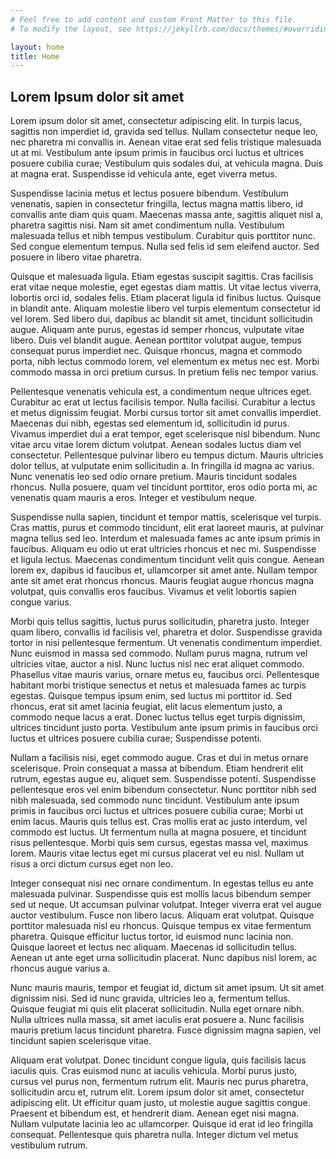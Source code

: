 ```yaml
---
# Feel free to add content and custom Front Matter to this file.
# To modify the layout, see https://jekyllrb.com/docs/themes/#overriding-theme-defaults

layout: home
title: Home
---
```


## Lorem Ipsum dolor sit amet



Lorem ipsum dolor sit amet, consectetur adipiscing elit. In turpis lacus, sagittis non imperdiet id, gravida sed tellus. Nullam consectetur neque leo, nec pharetra mi convallis in. Aenean vitae erat sed felis tristique malesuada ut at mi. Vestibulum ante ipsum primis in faucibus orci luctus et ultrices posuere cubilia curae; Vestibulum quis sodales dui, at vehicula magna. Duis at magna erat. Suspendisse id vehicula ante, eget viverra metus.

Suspendisse lacinia metus et lectus posuere bibendum. Vestibulum venenatis, sapien in consectetur fringilla, lectus magna mattis libero, id convallis ante diam quis quam. Maecenas massa ante, sagittis aliquet nisl a, pharetra sagittis nisi. Nam sit amet condimentum nulla. Vestibulum malesuada tellus et nibh tempus vestibulum. Curabitur quis porttitor nunc. Sed congue elementum tempus. Nulla sed felis id sem eleifend auctor. Sed posuere in libero vitae pharetra.

Quisque et malesuada ligula. Etiam egestas suscipit sagittis. Cras facilisis erat vitae neque molestie, eget egestas diam mattis. Ut vitae lectus viverra, lobortis orci id, sodales felis. Etiam placerat ligula id finibus luctus. Quisque in blandit ante. Aliquam molestie libero vel turpis elementum consectetur id vel lorem. Sed libero dui, dapibus ac blandit sit amet, tincidunt sollicitudin augue. Aliquam ante purus, egestas id semper rhoncus, vulputate vitae libero. Duis vel blandit augue. Aenean porttitor volutpat augue, tempus consequat purus imperdiet nec. Quisque rhoncus, magna et commodo porta, nibh lectus commodo lorem, vel elementum ex metus nec est. Morbi commodo massa in orci pretium cursus. In pretium felis nec tempor varius.

Pellentesque venenatis vehicula est, a condimentum neque ultrices eget. Curabitur ac erat ut lectus facilisis tempor. Nulla facilisi. Curabitur a lectus et metus dignissim feugiat. Morbi cursus tortor sit amet convallis imperdiet. Maecenas dui nibh, egestas sed elementum id, sollicitudin id purus. Vivamus imperdiet dui a erat tempor, eget scelerisque nisl bibendum. Nunc vitae arcu vitae lorem dictum volutpat. Aenean sodales luctus diam vel consectetur. Pellentesque pulvinar libero eu tempus dictum. Mauris ultricies dolor tellus, at vulputate enim sollicitudin a. In fringilla id magna ac varius. Nunc venenatis leo sed odio ornare pretium. Mauris tincidunt sodales rhoncus. Nulla posuere, quam vel tincidunt porttitor, eros odio porta mi, ac venenatis quam mauris a eros. Integer et vestibulum neque.

Suspendisse nulla sapien, tincidunt et tempor mattis, scelerisque vel turpis. Cras mattis, purus et commodo tincidunt, elit erat laoreet mauris, at pulvinar magna tellus sed leo. Interdum et malesuada fames ac ante ipsum primis in faucibus. Aliquam eu odio ut erat ultricies rhoncus et nec mi. Suspendisse et ligula lectus. Maecenas condimentum tincidunt velit quis congue. Aenean lorem ex, dapibus id faucibus et, ullamcorper sit amet ante. Nullam tempor ante sit amet erat rhoncus rhoncus. Mauris feugiat augue rhoncus magna volutpat, quis convallis eros faucibus. Vivamus et velit lobortis sapien congue varius.

Morbi quis tellus sagittis, luctus purus sollicitudin, pharetra justo. Integer quam libero, convallis id facilisis vel, pharetra et dolor. Suspendisse gravida tortor in nisi pellentesque fermentum. Ut venenatis condimentum imperdiet. Nunc euismod in massa sed commodo. Nullam purus magna, rutrum vel ultricies vitae, auctor a nisl. Nunc luctus nisl nec erat aliquet commodo. Phasellus vitae mauris varius, ornare metus eu, faucibus orci. Pellentesque habitant morbi tristique senectus et netus et malesuada fames ac turpis egestas. Quisque tempus ipsum enim, sed luctus mi porttitor id. Sed rhoncus, erat sit amet lacinia feugiat, elit lacus elementum justo, a commodo neque lacus a erat. Donec luctus tellus eget turpis dignissim, ultrices tincidunt justo porta. Vestibulum ante ipsum primis in faucibus orci luctus et ultrices posuere cubilia curae; Suspendisse potenti.

Nullam a facilisis nisi, eget commodo augue. Cras et dui in metus ornare scelerisque. Proin consequat a massa at bibendum. Etiam hendrerit elit rutrum, egestas augue eu, aliquet sem. Suspendisse potenti. Suspendisse pellentesque eros vel enim bibendum consectetur. Nunc porttitor nibh sed nibh malesuada, sed commodo nunc tincidunt. Vestibulum ante ipsum primis in faucibus orci luctus et ultrices posuere cubilia curae; Morbi ut enim lacus. Mauris quis tellus est. Cras mollis erat ac justo interdum, vel commodo est luctus. Ut fermentum nulla at magna posuere, et tincidunt risus pellentesque. Morbi quis sem cursus, egestas massa vel, maximus lorem. Mauris vitae lectus eget mi cursus placerat vel eu nisl. Nullam ut risus a orci dictum cursus eget non leo.

Integer consequat nisi nec ornare condimentum. In egestas tellus eu ante malesuada pulvinar. Suspendisse quis est mollis lacus bibendum semper sed ut neque. Ut accumsan pulvinar volutpat. Integer viverra erat vel augue auctor vestibulum. Fusce non libero lacus. Aliquam erat volutpat. Quisque porttitor malesuada nisl eu rhoncus. Quisque tempus ex vitae fermentum pharetra. Quisque efficitur luctus tortor, id euismod nunc lacinia non. Quisque laoreet et lectus nec aliquam. Maecenas id sollicitudin tellus. Aenean ut ante eget urna sollicitudin placerat. Nunc dapibus nisl lorem, ac rhoncus augue varius a.

Nunc mauris mauris, tempor et feugiat id, dictum sit amet ipsum. Ut sit amet dignissim nisi. Sed id nunc gravida, ultricies leo a, fermentum tellus. Quisque feugiat mi quis elit placerat sollicitudin. Nulla eget ornare nibh. Nulla ultrices nulla massa, sit amet iaculis erat posuere a. Nunc facilisis mauris pretium lacus tincidunt pharetra. Fusce dignissim magna sapien, vel tincidunt sapien scelerisque vitae.

Aliquam erat volutpat. Donec tincidunt congue ligula, quis facilisis lacus iaculis quis. Cras euismod nunc at iaculis vehicula. Morbi purus justo, cursus vel purus non, fermentum rutrum elit. Mauris nec purus pharetra, sollicitudin arcu et, rutrum elit. Lorem ipsum dolor sit amet, consectetur adipiscing elit. Ut efficitur quam justo, ut molestie augue sagittis congue. Praesent et bibendum est, et hendrerit diam. Aenean eget nisi magna. Nullam vulputate lacinia leo ac ullamcorper. Quisque id erat id leo fringilla consequat. Pellentesque quis pharetra nulla. Integer dictum vel metus vestibulum rutrum. 
